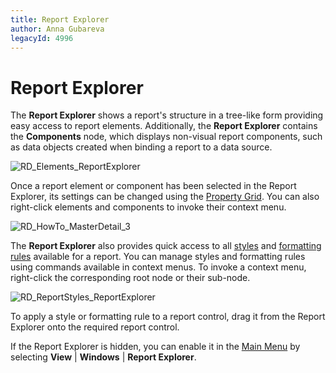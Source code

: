 ```yaml
---
title: Report Explorer
author: Anna Gubareva
legacyId: 4996
---
```

# Report Explorer
The **Report Explorer** shows a report's structure in a tree-like form providing easy access to report elements. Additionally, the **Report Explorer** contains the **Components** node, which displays non-visual report components, such as data objects created when binding a report to a data source.

![RD_Elements_ReportExplorer](../../../../../images/img8259.png)

Once a report element or component has been selected in the Report Explorer, its settings can be changed using the [Property Grid](property-grid.md). You can also right-click elements and components to invoke their context menu.

![RD_HowTo_MasterDetail_3](../../../../../images/img23819.png)

The **Report Explorer** also provides quick access to all [styles](../../create-reports/styles-and-conditional-formatting/understanding-style-concepts.md) and [formatting rules](../../create-reports/styles-and-conditional-formatting/conditionally-change-a-controls-appearance.md) available for a report. You can manage styles and formatting rules using commands available in context menus. To invoke a context menu, right-click the corresponding root node or their sub-node.

![RD_ReportStyles_ReportExplorer](../../../../../images/img122171.png)

To apply a style or formatting rule to a report control, drag it from the Report Explorer onto the required report control.

If the Report Explorer is hidden, you can enable it in the [Main Menu](main-menu.md) by selecting **View** | **Windows** | **Report Explorer**.